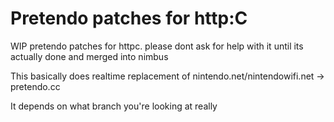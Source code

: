 # Pretendo patches for http:C

WIP pretendo patches for httpc. please dont ask for help with it until its actually done and merged into nimbus


This basically does realtime replacement of nintendo.net/nintendowifi.net -> pretendo.cc

It depends on what branch you're looking at really
